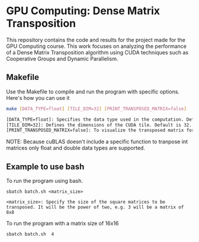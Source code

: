# GPU Computing: Dense Matrix Transposition

This repository contains the code and results for the project made for the GPU Computing course. This work focuses on analyzing the performance of a Dense Matrix Transposition algorithm using CUDA techniques such as Cooperative Groups and Dynamic Parallelism.

## Makefile 
Use the Makefile to compile and run the program with specific options. Here's how you can use it

```bash
make [DATA_TYPE=float] [TILE_DIM=32] [PRINT_TRANSPOSED_MATRIX=false]

[DATA_TYPE=float]: Specifies the data type used in the computation. Default is float.
[TILE_DIM=32]: Defines the dimensions of the CUDA tile. Default is 32.
[PRINT_TRANSPOSED_MATRIX=false]: To visualize the transposed matrix for each method. If matrix size > 8, it will only print the first 8 values.
```
NOTE: Because cuBLAS doesn't include a specific function to tranpose int matrices only float and double data types are supported.

## Example to use bash
To run the program using bash.
```
sbatch batch.sh <matrix_size>

<matrix_size>: Specify the size of the square matrices to be transposed. It will be the power of two, e.g. 3 will be a matrix of 8x8
```

To run the program with a matrix size of 16x16

```bash
sbatch batch.sh  4
```
